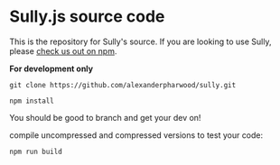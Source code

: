 
# Sully.js source code

This is the repository for Sully's source. If you are looking to use Sully, please [check us out on npm](https://www.npmjs.com/package/sully).


**For development only**

```
git clone https://github.com/alexanderpharwood/sully.git
```

```
npm install
```
You should be good to branch and get your dev on!

compile uncompressed and compressed versions to test your code:
```
npm run build

```
